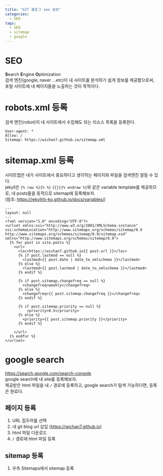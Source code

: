 ```yaml
---
title: "GIT 블로그 seo 설정"
categories: 
  - SEO
tags:
  - SEO
  - sitemap
  - google
---
```


# SEO
**S**earch **E**ngine **O**ptimization  
검색 엔진(google, naver ...etc)이 내 사이트를 분석하기 쉽게 정보를 제공함으로써, 포털 사이트에 내 페이지들을 노출하는 것이 목적이다.

# robots.xml 등록
검색 엔진(robot)이 내 사이트에서 수집해도 되는 리소스 목록을 등록한다.  
```
User-agent: *
Allow: /
Sitemap: https://wichan7.github.io/sitemap.xml
```

# sitemap.xml 등록
사이트맵은 내가 사이트에서 중요하다고 생각하는 페이지와 파일을 검색엔진 알릴 수 있다.  
jekyll은 `{% raw %}{% %}` `{{}}{% endraw %}`와 같은 variable template를 제공하므로, 내 posts들을 동적으로 sitemap에 등록해보자.  
(참조: https://jekyllrb-ko.github.io/docs/variables/)
```
---
layout: null
---
<?xml version="1.0" encoding="UTF-8"?>
<urlset xmlns:xsi="http://www.w3.org/2001/XMLSchema-instance" xsi:schemaLocation="http://www.sitemaps.org/schemas/sitemap/0.9 http://www.sitemaps.org/schemas/sitemap/0.9/sitemap.xsd" xmlns="http://www.sitemaps.org/schemas/sitemap/0.9">
  {% for post in site.posts %}
    <url>
      <loc>https://wichan7.github.io{{ post.url }}</loc>
      {% if post.lastmod == null %}
        <lastmod>{{ post.date | date_to_xmlschema }}</lastmod>
      {% else %}
        <lastmod>{{ post.lastmod | date_to_xmlschema }}</lastmod>
      {% endif %}

      {% if post.sitemap.changefreq == null %}
        <changefreq>weekly</changefreq>
      {% else %}
        <changefreq>{{ post.sitemap.changefreq }}</changefreq>
      {% endif %}

      {% if post.sitemap.priority == null %}
          <priority>0.5</priority>
      {% else %}
        <priority>{{ post.sitemap.priority }}</priority>
      {% endif %}

    </url>
  {% endfor %}
</urlset>
```

# google search
https://search.google.com/search-console  
google search에 내 site를 등록해보자.  
제공받은 html 파일을 내 `/` 경로에 등록하고, google search가 탐색 가능하다면, 등록은 완료다.

## 페이지 등록
1. URL 접두어를 선택
2. 내 git blog url 삽입 (https://wichan7.github.io)
3. html 파일 다운로드
4. `/` 경로에 html 파일 등록

## sitemap 등록
1. 우측 Sitemaps에서 sitemap 등록